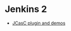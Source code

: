 # Jenkins 2

* [JCasC plugin and demos](https://github.com/jenkinsci/configuration-as-code-groovy-plugin)
